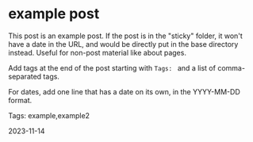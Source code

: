 # example post

This post is an example post. If the post is in the "sticky" folder, it won't have a date in the URL, and would be directly put in the base directory instead. Useful for non-post material like about pages.

Add tags at the end of the post starting with `Tags: ` and a list of comma-separated tags.

For dates, add one line that has a date on its own, in the YYYY-MM-DD format.

Tags: example,example2

2023-11-14
